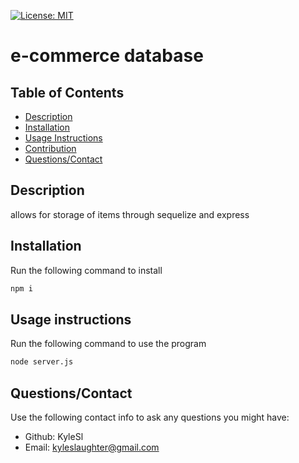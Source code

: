 [![License: MIT](https://img.shields.io/badge/License-MIT-yellow.svg)](https://opensource.org/licenses/MIT)
# e-commerce database

## Table of Contents

  - [Description](#description)
  - [Installation](#installation)
  - [Usage Instructions](#usage-instructions)
  - [Contribution](#contribution)
  - [Questions/Contact](#questionscontact)

## Description
allows for storage of items through sequelize and express
## Installation

Run the following command to install
```bash
npm i
```

## Usage instructions

Run the following command to use the program
```bash
node server.js
```

## Questions/Contact

Use the following contact info to ask any questions you might have:
  - Github: KyleSl
  - Email: kyleslaughter@gmail.com